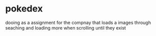 # pokedex
 dooing as a assignment for the compnay that loads a images through seaching and loading more when scrolling until they exist
